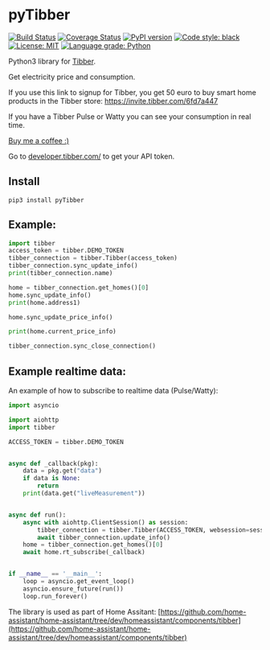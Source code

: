 # pyTibber 
[![Build Status](https://travis-ci.org/Danielhiversen/pyTibber.svg?branch=master)](https://travis-ci.org/Danielhiversen/pyTibber)
[![Coverage Status](https://coveralls.io/repos/github/Danielhiversen/pyTibber/badge.svg?branch=master)](https://coveralls.io/github/Danielhiversen/pyTibber?branch=master)
[![PyPI version](https://badge.fury.io/py/pyTibber.svg)](https://badge.fury.io/py/pyTibber) 
<a href="https://github.com/ambv/black"><img alt="Code style: black" src="https://img.shields.io/badge/code%20style-black-000000.svg"></a>
<a href="https://github.com/ambv/black/blob/master/LICENSE"><img alt="License: MIT" src="https://black.readthedocs.io/en/stable/_static/license.svg"></a>
[![Language grade: Python](https://img.shields.io/lgtm/grade/python/g/Danielhiversen/pyTibber.svg?logo=lgtm&logoWidth=18)](https://lgtm.com/projects/g/Danielhiversen/pyTibber/context:python)


Python3 library for [Tibber](https://tibber.com/).

Get electricity price and consumption.

If you use this link to signup for Tibber, you get 50 euro to buy smart home products in the Tibber store: https://invite.tibber.com/6fd7a447 

If you have a Tibber Pulse or Watty you can see your consumption in real time.

[Buy me a coffee :)](http://paypal.me/dahoiv)


Go to [developer.tibber.com/](https://developer.tibber.com/) to get your API token.

## Install
```
pip3 install pyTibber
```

## Example:

```python
import tibber
access_token = tibber.DEMO_TOKEN
tibber_connection = tibber.Tibber(access_token)
tibber_connection.sync_update_info()
print(tibber_connection.name)

home = tibber_connection.get_homes()[0]
home.sync_update_info()
print(home.address1)

home.sync_update_price_info()

print(home.current_price_info)

tibber_connection.sync_close_connection()
```


## Example realtime data:

An example of how to subscribe to realtime data (Pulse/Watty):

```python
import asyncio

import aiohttp
import tibber

ACCESS_TOKEN = tibber.DEMO_TOKEN


async def _callback(pkg):
    data = pkg.get("data")
    if data is None:
        return
    print(data.get("liveMeasurement"))


async def run():
    async with aiohttp.ClientSession() as session:
        tibber_connection = tibber.Tibber(ACCESS_TOKEN, websession=session)
        await tibber_connection.update_info()
    home = tibber_connection.get_homes()[0]
    await home.rt_subscribe(_callback)


if __name__ == '__main__':
    loop = asyncio.get_event_loop()
    asyncio.ensure_future(run())
    loop.run_forever()
```

The library is used as part of Home Assitant: [https://github.com/home-assistant/home-assistant/tree/dev/homeassistant/components/tibber](https://github.com/home-assistant/home-assistant/tree/dev/homeassistant/components/tibber)
